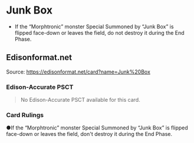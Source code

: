 # Junk Box

*   If the “Morphtronic” monster Special Summoned by “Junk Box” is flipped face-down or leaves the field, do not destroy it during the End Phase.

## Edisonformat.net

Source: https://edisonformat.net/card?name=Junk%20Box

### Edison-Accurate PSCT

> No Edison-Accurate PSCT available for this card.

### Card Rulings

●If the “Morphtronic” monster Special Summoned by “Junk Box” is flipped face-down or leaves the field, don't destroy it during the End Phase.
            